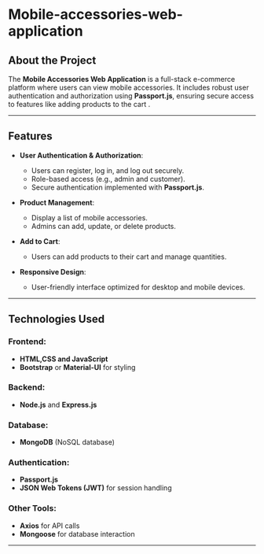 # Mobile-accessories-web-application

## About the Project
The **Mobile Accessories Web Application** is a full-stack e-commerce platform where users can view mobile accessories. It includes robust user authentication and authorization using **Passport.js**, ensuring secure access to features like adding products to the cart .

---

## Features
- **User Authentication & Authorization**: 
  - Users can register, log in, and log out securely.
  - Role-based access (e.g., admin and customer).
  - Secure authentication implemented with **Passport.js**.

- **Product Management**:
  - Display a list of mobile accessories.
  - Admins can add, update, or delete products.

- **Add to Cart**:
  - Users can add products to their cart and manage quantities.

- **Responsive Design**:
  - User-friendly interface optimized for desktop and mobile devices.

---

## Technologies Used
### Frontend:
- **HTML,CSS and JavaScript**
- **Bootstrap** or **Material-UI** for styling

### Backend:
- **Node.js** and **Express.js**

### Database:
- **MongoDB** (NoSQL database)

### Authentication:
- **Passport.js**
- **JSON Web Tokens (JWT)** for session handling

### Other Tools:
- **Axios** for API calls
- **Mongoose** for database interaction

---


